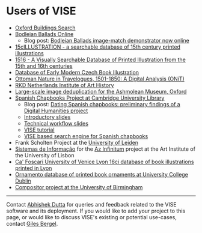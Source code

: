 # Users of VISE
 * [Oxford Buildings Search](https://zeus.robots.ox.ac.uk/vise/demo/oxford-buildings/filelist)
 * [Bodleian Ballads Online](http://ballads.bodleian.ox.ac.uk)
   - Blog post: [Bodleian Ballads image-match demonstrator now online](http://balladsblog.bodleian.ox.ac.uk/blog/570) 
 * [15cILLUSTRATION - a searchable database of 15th century printed illustrations](https://www.robots.ox.ac.uk/~vgg/projects/seebibyte/case_studies/15cillustration/index.html)
 * [1516 - A Visually Searchable Database of Printed Illustration from the 15th and 16th centuries](https://www.robots.ox.ac.uk/~vgg/research/1516/)
 * [Database of Early Modern Czech Book Illustration](https://e-ilustrace.cz/en/)
 * [Ottoman Nature in Travelogues, 1501-1850: A Digital Analysis (ONiT)](https://www.oeaw.ac.at/en/ihb/research-units/digital-historiography-and-editions/research/onit)
 * [RKD Netherlands Institute of Art History](https://rkd.nl/en/)
 * [Large-scale image deduplication for the Ashmolean Museum, Oxford](https://www.ashmolean.org/)
 * [Spanish Chapbooks Project at Cambridge University Library](https://www.cdh.cam.ac.uk/news/spanish-chapbooks)
   - Blog post: [Dating Spanish chapbooks: preliminary findings of a Digital Humanities project](https://europeancollections.wordpress.com/2022/12/01/dating-spanish-chapbooks-preliminary-findings-of-a-digital-humanities-project/)
   - [Introductory slides](https://docs.google.com/presentation/d/1KaRGeeBzhKD_2I1WbQzRKIHhGtZhbUIRQsrQjnd95-Y/edit#slide=id.p2)
   - [Technical workflow slides](https://docs.google.com/presentation/d/1KaRGeeBzhKD_2I1WbQzRKIHhGtZhbUIRQsrQjnd95-Y/edit#slide=id.p2)
   - [VISE tutorial](https://docs.google.com/document/d/1pCa0wq7-u4zdv5apNwDBkg9RGxMGMBun-7PO2KFKuv8/edit#heading=h.e52k2ufpuyvb)
   - [VISE based search engine for Spanish chapbooks](https://cdhlabs.org.uk/cudl_chapbooks/filelist)
 * Frank Scholten Project at the [University of Leiden](https://www.universiteitleiden.nl/en)
 * [Sistemas de Informação](https://sistemasfuturo.pt/) for the [Az Infinitum](https://inwebonline.net/azInfinitum/azinfinitum.aspx?pesquisaGeral=1) project at the Art Institute of the University of Lisbon
 * [Ca' Foscari University of Venice Lyon 16ci database of book illustrations printed in Lyon](https://www.robots.ox.ac.uk/~vgg/research/16ci/lyon/)
 * [Ornamento database of printed book ornaments at University College Dublin](https://ornamento.ucd.ie/)
 * [Compositor project at the University of Birmingham](https://compositor.bham.ac.uk)
 
***

Contact [Abhishek Dutta](mailto:adutta@robots.ox.ac.uk) for queries and feedback related to the VISE software and its deployment. If you would like to add your project to this page, or would like to discuss VISE's existing or potential use-cases, contact [Giles Bergel](mailto:giles.bergel@eng.ox.ac.uk).

